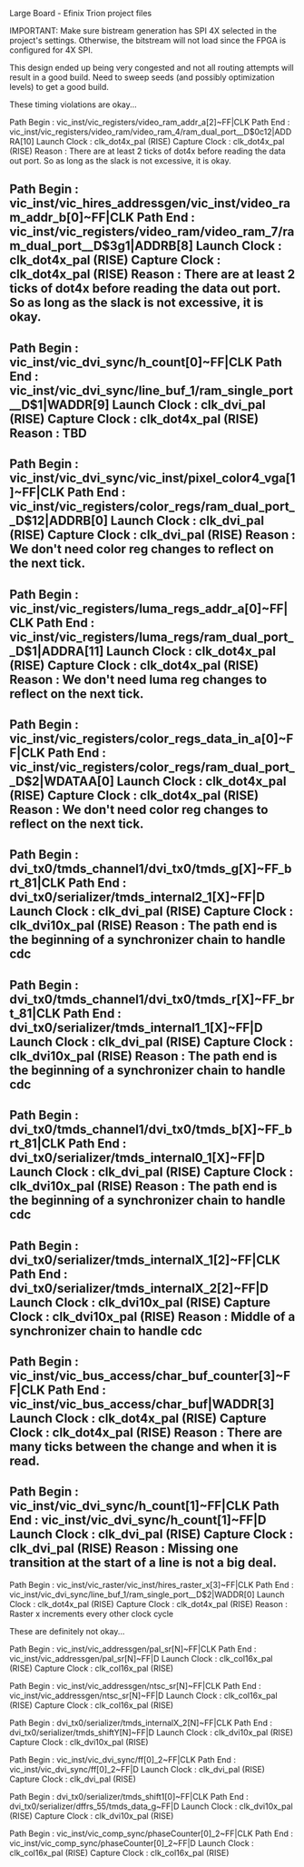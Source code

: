 Large Board - Efinix Trion project files

IMPORTANT: Make sure bistream generation has SPI 4X
selected in the project's settings.  Otherwise, the
bitstream will not load since the FPGA is configured
for 4X SPI.

This design ended up being very congested and not all routing
attempts will result in a good build.  Need to sweep seeds
(and possibly optimization levels) to get a good build.

These timing violations are okay...

Path Begin    : vic_inst/vic_registers/video_ram_addr_a[2]~FF|CLK
Path End      : vic_inst/vic_registers/video_ram/video_ram_4/ram_dual_port__D$0c12|ADDRA[10]
Launch Clock  : clk_dot4x_pal (RISE)
Capture Clock : clk_dot4x_pal (RISE)
Reason        : There are at least 2 ticks of dot4x before reading the data out port. So as
                long as the slack is not excessive, it is okay.

Path Begin    : vic_inst/vic_hires_addressgen/vic_inst/video_ram_addr_b[0]~FF|CLK
Path End      : vic_inst/vic_registers/video_ram/video_ram_7/ram_dual_port__D$3g1|ADDRB[8]
Launch Clock  : clk_dot4x_pal (RISE)
Capture Clock : clk_dot4x_pal (RISE)
Reason        : There are at least 2 ticks of dot4x before reading the data out port. So as
                long as the slack is not excessive, it is okay.
--
Path Begin    : vic_inst/vic_dvi_sync/h_count[0]~FF|CLK
Path End      : vic_inst/vic_dvi_sync/line_buf_1/ram_single_port__D$1|WADDR[9]
Launch Clock  : clk_dvi_pal (RISE)
Capture Clock : clk_dot4x_pal (RISE)
Reason        : TBD
--
Path Begin    : vic_inst/vic_dvi_sync/vic_inst/pixel_color4_vga[1]~FF|CLK
Path End      : vic_inst/vic_registers/color_regs/ram_dual_port__D$12|ADDRB[0]
Launch Clock  : clk_dvi_pal (RISE)
Capture Clock : clk_dvi_pal (RISE)
Reason        : We don't need color reg changes to reflect on the next tick.
--
Path Begin    : vic_inst/vic_registers/luma_regs_addr_a[0]~FF|CLK
Path End      : vic_inst/vic_registers/luma_regs/ram_dual_port__D$1|ADDRA[11]
Launch Clock  : clk_dot4x_pal (RISE)
Capture Clock : clk_dot4x_pal (RISE)
Reason        : We don't need luma reg changes to reflect on the next tick.
--
Path Begin    : vic_inst/vic_registers/color_regs_data_in_a[0]~FF|CLK
Path End      : vic_inst/vic_registers/color_regs/ram_dual_port__D$2|WDATAA[0]
Launch Clock  : clk_dot4x_pal (RISE)
Capture Clock : clk_dot4x_pal (RISE)
Reason        : We don't need color reg changes to reflect on the next tick.
--
Path Begin    : dvi_tx0/tmds_channel1/dvi_tx0/tmds_g[X]~FF_brt_81|CLK
Path End      : dvi_tx0/serializer/tmds_internal2_1[X]~FF|D
Launch Clock  : clk_dvi_pal (RISE)
Capture Clock : clk_dvi10x_pal (RISE)
Reason        : The path end is the beginning of a synchronizer chain to handle cdc
--
Path Begin    : dvi_tx0/tmds_channel1/dvi_tx0/tmds_r[X]~FF_brt_81|CLK
Path End      : dvi_tx0/serializer/tmds_internal1_1[X]~FF|D
Launch Clock  : clk_dvi_pal (RISE)
Capture Clock : clk_dvi10x_pal (RISE)
Reason        : The path end is the beginning of a synchronizer chain to handle cdc
--
Path Begin    : dvi_tx0/tmds_channel1/dvi_tx0/tmds_b[X]~FF_brt_81|CLK
Path End      : dvi_tx0/serializer/tmds_internal0_1[X]~FF|D
Launch Clock  : clk_dvi_pal (RISE)
Capture Clock : clk_dvi10x_pal (RISE)
Reason        : The path end is the beginning of a synchronizer chain to handle cdc
--
Path Begin    : dvi_tx0/serializer/tmds_internalX_1[2]~FF|CLK
Path End      : dvi_tx0/serializer/tmds_internalX_2[2]~FF|D
Launch Clock  : clk_dvi10x_pal (RISE)
Capture Clock : clk_dvi10x_pal (RISE)
Reason        : Middle of a synchronizer chain to handle cdc
--
Path Begin    : vic_inst/vic_bus_access/char_buf_counter[3]~FF|CLK
Path End      : vic_inst/vic_bus_access/char_buf|WADDR[3]
Launch Clock  : clk_dot4x_pal (RISE)
Capture Clock : clk_dot4x_pal (RISE)
Reason        : There are many ticks between the change and when it is read.
--
Path Begin    : vic_inst/vic_dvi_sync/h_count[1]~FF|CLK
Path End      : vic_inst/vic_dvi_sync/h_count[1]~FF|D
Launch Clock  : clk_dvi_pal (RISE)
Capture Clock : clk_dvi_pal (RISE)
Reason        : Missing one transition at the start of a line is not a big deal.
--
Path Begin    : vic_inst/vic_raster/vic_inst/hires_raster_x[3]~FF|CLK
Path End      : vic_inst/vic_dvi_sync/line_buf_1/ram_single_port__D$2|WADDR[0]
Launch Clock  : clk_dot4x_pal (RISE)
Capture Clock : clk_dot4x_pal (RISE)
Reason        : Raster x increments every other clock cycle


These are definitely not okay...

Path Begin    : vic_inst/vic_addressgen/pal_sr[N]~FF|CLK
Path End      : vic_inst/vic_addressgen/pal_sr[N]~FF|D
Launch Clock  : clk_col16x_pal (RISE)
Capture Clock : clk_col16x_pal (RISE)

Path Begin    : vic_inst/vic_addressgen/ntsc_sr[N]~FF|CLK
Path End      : vic_inst/vic_addressgen/ntsc_sr[N]~FF|D
Launch Clock  : clk_col16x_pal (RISE)
Capture Clock : clk_col16x_pal (RISE)

Path Begin    : dvi_tx0/serializer/tmds_internalX_2[N]~FF|CLK
Path End      : dvi_tx0/serializer/tmds_shiftY[N]~FF|D
Launch Clock  : clk_dvi10x_pal (RISE)
Capture Clock : clk_dvi10x_pal (RISE)

Path Begin    : vic_inst/vic_dvi_sync/ff[0]_2~FF|CLK
Path End      : vic_inst/vic_dvi_sync/ff[0]_2~FF|D
Launch Clock  : clk_dvi_pal (RISE)
Capture Clock : clk_dvi_pal (RISE)

Path Begin    : dvi_tx0/serializer/tmds_shift1[0]~FF|CLK
Path End      : dvi_tx0/serializer/dffrs_55/tmds_data_g~FF|D
Launch Clock  : clk_dvi10x_pal (RISE)
Capture Clock : clk_dvi10x_pal (RISE)

Path Begin    : vic_inst/vic_comp_sync/phaseCounter[0]_2~FF|CLK
Path End      : vic_inst/vic_comp_sync/phaseCounter[0]_2~FF|D
Launch Clock  : clk_col16x_pal (RISE)
Capture Clock : clk_col16x_pal (RISE)

